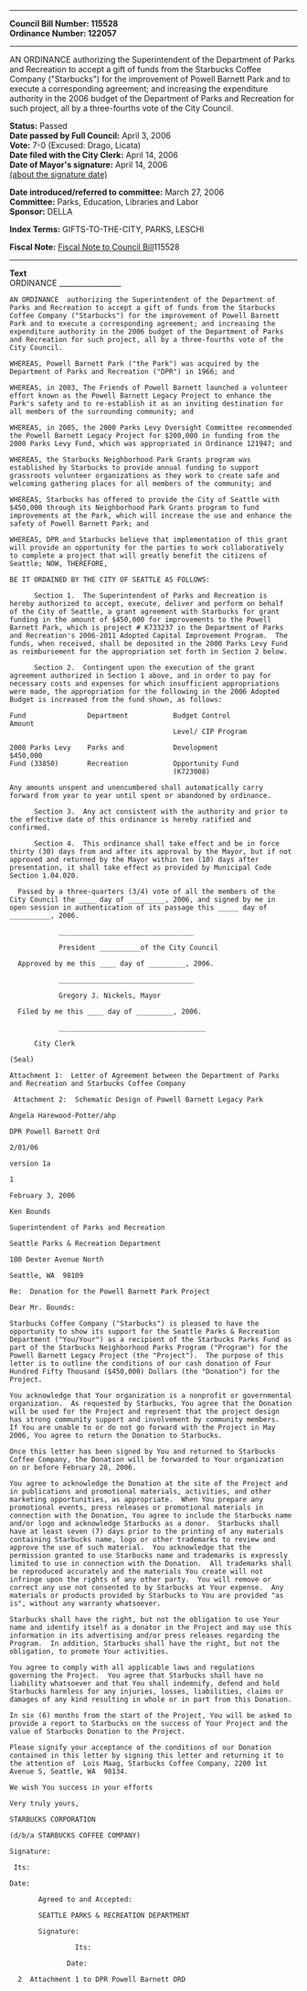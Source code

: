 * * * * *  
  
**Council Bill Number: [](#h0)[](#h2)115528**   
**Ordinance Number: 122057**  
  
* * * * *  
  
AN ORDINANCE authorizing the Superintendent of the Department of Parks and Recreation to accept a gift of funds from the Starbucks Coffee Company ("Starbucks") for the improvement of Powell Barnett Park and to execute a corresponding agreement; and increasing the expenditure authority in the 2006 budget of the Department of Parks and Recreation for such project, all by a three-fourths vote of the City Council.  
  
**Status:** Passed   
**Date passed by Full Council:** April 3, 2006   
**Vote:** 7-0 (Excused: Drago, Licata)   
**Date filed with the City Clerk:** April 14, 2006   
**Date of Mayor's signature:** April 14, 2006   
[(about the signature date)](/~public/approvaldate.htm)   
  
  
**Date introduced/referred to committee:** March 27, 2006   
**Committee:** Parks, Education, Libraries and Labor   
**Sponsor:** DELLA   
  
**Index Terms:** GIFTS-TO-THE-CITY, PARKS, LESCHI  
  
**Fiscal Note:** [Fiscal Note to Council Bill](http://clerk.seattle.gov/~public/fnote/115528.htm)[](#h1)[](#h3)115528  
  
* * * * *  
  
**Text**  
    ORDINANCE _________________  
  
    AN ORDINANCE  authorizing the Superintendent of the Department of  
    Parks and Recreation to accept a gift of funds from the Starbucks  
    Coffee Company ("Starbucks") for the improvement of Powell Barnett  
    Park and to execute a corresponding agreement; and increasing the  
    expenditure authority in the 2006 budget of the Department of Parks  
    and Recreation for such project, all by a three-fourths vote of the  
    City Council.  
  
    WHEREAS, Powell Barnett Park ("the Park") was acquired by the  
    Department of Parks and Recreation ("DPR") in 1966; and  
  
    WHEREAS, in 2003, The Friends of Powell Barnett launched a volunteer  
    effort known as the Powell Barnett Legacy Project to enhance the  
    Park's safety and to re-establish it as an inviting destination for  
    all members of the surrounding community; and  
  
    WHEREAS, in 2005, the 2000 Parks Levy Oversight Committee recommended  
    the Powell Barnett Legacy Project for $200,000 in funding from the  
    2000 Parks Levy Fund, which was appropriated in Ordinance 121947; and  
  
    WHEREAS, the Starbucks Neighborhood Park Grants program was  
    established by Starbucks to provide annual funding to support  
    grassroots volunteer organizations as they work to create safe and  
    welcoming gathering places for all members of the community; and  
  
    WHEREAS, Starbucks has offered to provide the City of Seattle with  
    $450,000 through its Neighborhood Park Grants program to fund  
    improvements at the Park, which will increase the use and enhance the  
    safety of Powell Barnett Park; and  
  
    WHEREAS, DPR and Starbucks believe that implementation of this grant  
    will provide an opportunity for the parties to work collaboratively  
    to complete a project that will greatly benefit the citizens of  
    Seattle; NOW, THEREFORE,  
  
    BE IT ORDAINED BY THE CITY OF SEATTLE AS FOLLOWS:  
  
          Section 1.  The Superintendent of Parks and Recreation is  
    hereby authorized to accept, execute, deliver and perform on behalf  
    of the City of Seattle, a grant agreement with Starbucks for grant  
    funding in the amount of $450,000 for improvements to the Powell  
    Barnett Park, which is project # K733237 in the Department of Parks  
    and Recreation's 2006-2011 Adopted Capital Improvement Program.  The  
    funds, when received, shall be deposited in the 2000 Parks Levy Fund  
    as reimbursement for the appropriation set forth in Section 2 below.  
  
          Section 2.  Contingent upon the execution of the grant  
    agreement authorized in Section 1 above, and in order to pay for  
    necessary costs and expenses for which insufficient appropriations  
    were made, the appropriation for the following in the 2006 Adopted  
    Budget is increased from the fund shown, as follows:  
  
    Fund               Department           Budget Control               Amount  
                                            Level/ CIP Program  
  
    2000 Parks Levy    Parks and            Development                   $450,000  
    Fund (33850)       Recreation           Opportunity Fund  
                                            (K723008)  
  
    Any amounts unspent and unencumbered shall automatically carry  
    forward from year to year until spent or abandoned by ordinance.  
  
          Section 3.  Any act consistent with the authority and prior to  
    the effective date of this ordinance is hereby ratified and  
    confirmed.  
  
          Section 4.  This ordinance shall take effect and be in force  
    thirty (30) days from and after its approval by the Mayor, but if not  
    approved and returned by the Mayor within ten (10) days after  
    presentation, it shall take effect as provided by Municipal Code  
    Section 1.04.020.  
  
      Passed by a three-quarters (3/4) vote of all the members of the  
    City Council the ____ day of _________, 2006, and signed by me in  
    open session in authentication of its passage this _____ day of  
    __________, 2006.  
  
                _________________________________  
  
                President __________of the City Council  
  
      Approved by me this ____ day of _________, 2006.  
  
                _________________________________  
  
                Gregory J. Nickels, Mayor  
  
      Filed by me this ____ day of _________, 2006.  
  
                ____________________________________  
  
          City Clerk  
  
    (Seal)  
  
    Attachment 1:  Letter of Agreement between the Department of Parks  
    and Recreation and Starbucks Coffee Company  
  
     Attachment 2:  Schematic Design of Powell Barnett Legacy Park  
  
    Angela Harewood-Potter/ahp  
  
    DPR Powell Barnett Ord  
  
    2/01/06  
  
    version 1a  
  
    1  
  
    February 3, 2006  
  
    Ken Bounds  
  
    Superintendent of Parks and Recreation  
  
    Seattle Parks & Recreation Department  
  
    100 Dexter Avenue North  
  
    Seattle, WA  98109  
  
    Re:  Donation for the Powell Barnett Park Project  
  
    Dear Mr. Bounds:  
  
    Starbucks Coffee Company ("Starbucks") is pleased to have the  
    opportunity to show its support for the Seattle Parks & Recreation  
    Department ("You/Your") as a recipient of the Starbucks Parks Fund as  
    part of the Starbucks Neighborhood Parks Program ("Program") for the  
    Powell Barnett Legacy Project (the "Project").  The purpose of this  
    letter is to outline the conditions of our cash donation of Four  
    Hundred Fifty Thousand ($450,000) Dollars (the "Donation") for the  
    Project.  
  
    You acknowledge that Your organization is a nonprofit or governmental  
    organization.  As requested by Starbucks, You agree that the Donation  
    will be used for the Project and represent that the project design  
    has strong community support and involvement by community members.  
    If You are unable to or do not go forward with the Project in May  
    2006, You agree to return the Donation to Starbucks.  
  
    Once this letter has been signed by You and returned to Starbucks  
    Coffee Company, the Donation will be forwarded to Your organization  
    on or before February 28, 2006.  
  
    You agree to acknowledge the Donation at the site of the Project and  
    in publications and promotional materials, activities, and other  
    marketing opportunities, as appropriate.  When You prepare any  
    promotional events, press releases or promotional materials in  
    connection with the Donation, You agree to include the Starbucks name  
    and/or logo and acknowledge Starbucks as a donor.  Starbucks shall  
    have at least seven (7) days prior to the printing of any materials  
    containing Starbucks name, logo or other trademarks to review and  
    approve the use of such material.  You acknowledge that the  
    permission granted to use Starbucks name and trademarks is expressly  
    limited to use in connection with the Donation.  All trademarks shall  
    be reproduced accurately and the materials You create will not  
    infringe upon the rights of any other party.  You will remove or  
    correct any use not consented to by Starbucks at Your expense.  Any  
    materials or products provided by Starbucks to You are provided "as  
    is", without any warranty whatsoever.  
  
    Starbucks shall have the right, but not the obligation to use Your  
    name and identify itself as a donator in the Project and may use this  
    information in its advertising and/or press releases regarding the  
    Program.  In addition, Starbucks shall have the right, but not the  
    obligation, to promote Your activities.  
  
    You agree to comply with all applicable laws and regulations  
    governing the Project.  You agree that Starbucks shall have no  
    liability whatsoever and that You shall indemnify, defend and hold  
    Starbucks harmless for any injuries, losses, liabilities, claims or  
    damages of any kind resulting in whole or in part from this Donation.  
  
    In six (6) months from the start of the Project, You will be asked to  
    provide a report to Starbucks on the success of Your Project and the  
    value of Starbucks Donation to the Project.  
  
    Please signify your acceptance of the conditions of our Donation  
    contained in this letter by signing this letter and returning it to  
    the attention of  Lois Maag, Starbucks Coffee Company, 2200 1st  
    Avenue S, Seattle, WA  98134.  
  
    We wish You success in your efforts  
  
    Very truly yours,  
  
    STARBUCKS CORPORATION  
  
    (d/b/a STARBUCKS COFFEE COMPANY)  
  
    Signature:  
  
     Its:  
  
    Date:  
  
           Agreed to and Accepted:  
  
           SEATTLE PARKS & RECREATION DEPARTMENT  
  
           Signature:  
  
                    Its:  
  
                  Date:  
  
      2  Attachment 1 to DPR Powell Barnett ORD  
